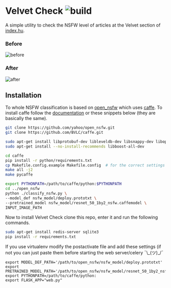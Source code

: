 # Velvet Check ![build](https://api.travis-ci.org/kviktor/velvet-check.svg?branch=master)

A simple utility to check the NSFW level of articles at the Velvet section of [index.hu](http://index.hu).

### Before
![before](https://cloud.githubusercontent.com/assets/1112058/20032494/497dbfb2-a38b-11e6-803a-58cb2fb201f9.png)

### After
![after](https://cloud.githubusercontent.com/assets/1112058/20032493/4873f834-a38b-11e6-9202-2abc2d4d6d44.png)

## Installation

To whole NSFW classification is based on [open_nsfw](https://github.com/yahoo/open_nsfw)
which uses [caffe](https://github.com/BVLC/caffe). To install caffe follow the [documentation](http://caffe.berkeleyvision.org/installation.html)
or these snippets below (they are basically the same).

```sh
git clone https://github.com/yahoo/open_nsfw.git
git clone https://github.com/BVLC/caffe.git

sudo apt-get install libprotobuf-dev libleveldb-dev libsnappy-dev libopencv-dev libhdf5-serial-dev protobuf-compiler libatlas-base-dev libgflags-dev libgoogle-glog-dev liblmdb-dev python-dev
sudo apt-get install --no-install-recommends libboost-all-dev

cd caffe
pip install -r python/requirements.txt
cp Makefile.config.example Makefile.config  # for the correct settings follow the previously mentioned documentation
make all -j2
make pycaffe

export PYTHONPATH=/path/to/caffe/python:$PYTHONPATH
cd ../open_nsfw
python ./classify_nsfw.py \
--model_def nsfw_model/deploy.prototxt \
--pretrained_model nsfw_model/resnet_50_1by2_nsfw.caffemodel \
INPUT_IMAGE_PATH
```

Now to install Velvet Check clone this repo, enter it and run the following commands.
```sh
sudo apt-get install redis-server sqlite3
pip install -r requirements.txt
```

If you use virtualenv modify the postactivate file and add these settings (if not you can just paste them before starting the web server/celery ¯\\\_(ツ)\_/¯
```
export MODEL_DEF_PATH='/path/to/open_nsfw/nsfw_model/deploy.prototxt'
export PRETRAINED_MODEL_PATH='/path/to/open_nsfw/nsfw_model/resnet_50_1by2_nsfw.caffemodel'
export PYTHONPATH=/path/to/caffe/python:
export FLASK_APP="web.py"
```
